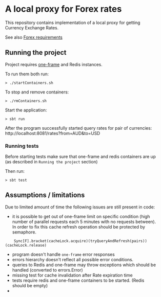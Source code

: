 # A local proxy for Forex rates

This repository contains implementation of a local proxy for getting Currency Exchange Rates.
 
See also [Forex requirements](https://github.com/paidy/interview/blob/master/Forex.md) 

## Running the project

Project requires [one-frame](https://hub.docker.com/r/paidyinc/one-frame) and Redis instances.

To run them both run:

```
> ./startContainers.sh
``` 
To stop and remove containers:

```
> ./rmContainers.sh
``` 

Start the application:

```
> sbt run
```

After the program successfully started query rates for pair of currencies: http://localhost:8081/rates?from=AUD&to=USD


### Running tests
Before starting tests make sure that one-frame and redis containers are up (as described in `Running the project` section)

Then run:

```
> sbt test
```

## Assumptions / limitations

Due to limited amount of time the following issues are still present in code:
  - it is possible to get out of one-frame limit on specific condition 
  (high number of parallel requests each 5 minutes with no requests between). 
  In order to fix this cache refresh operation should be protected by semaphore.
  
```
    Sync[F].bracket(cacheLock.acquire)(tryQueryAndRefresh(pairs))(cacheLock.release)

```  
   
 - program doesn't handle `one-frame` error responses
 - errors hierarchy doesn't reflect all possible error conditions.
 - queries to Redis and one-frame may throw exceptions which should be handled (converted to errors.Error)
 - missing test for cache invalidation after Rate expiration time 
 - tests require redis and one-frame containers to be started. (Redis should be empty)
 - 